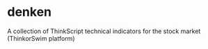 denken
======

A collection of ThinkScript technical indicators for the stock market (ThinkorSwim platform)
